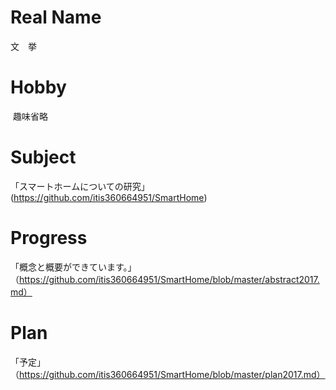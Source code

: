 # Real Name
文　挙
# Hobby
  趣味省略
# Subject
「スマートホームについての研究」(https://github.com/itis360664951/SmartHome)
# Progress
「概念と概要ができています。」（https://github.com/itis360664951/SmartHome/blob/master/abstract2017.md）
# Plan
「予定」（https://github.com/itis360664951/SmartHome/blob/master/plan2017.md）
